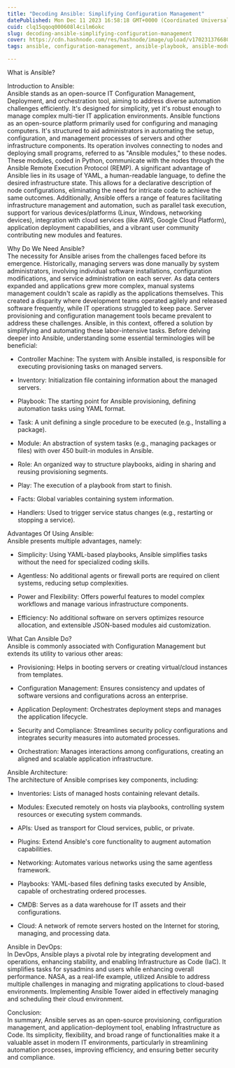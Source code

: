 ```yaml
---
title: "Decoding Ansible: Simplifying Configuration Management"
datePublished: Mon Dec 11 2023 16:58:18 GMT+0000 (Coordinated Universal Time)
cuid: clq15qqoq000608l4cilm6okc
slug: decoding-ansible-simplifying-configuration-management
cover: https://cdn.hashnode.com/res/hashnode/image/upload/v1702313766802/885a5161-bd7e-4f98-a17b-82d8e8d1d1a8.png
tags: ansible, configuration-management, ansible-playbook, ansible-module, ansible-builder, understanding-configuration-management-with-ansible, configurationmanagement, ansible-installation-playbooks-for-setting-up-website-in-remote-machine, playbooks, configuration-management-configuration-management-market-configuration-management-industry-configuration-management-market-size-configuration-management-market-share-configuration-management-market-trends

---
```


What is Ansible?

Introduction to Ansible:  
Ansible stands as an open-source IT Configuration Management, Deployment, and orchestration tool, aiming to address diverse automation challenges efficiently. It's designed for simplicity, yet it's robust enough to manage complex multi-tier IT application environments. Ansible functions as an open-source platform primarily used for configuring and managing computers. It's structured to aid administrators in automating the setup, configuration, and management processes of servers and other infrastructure components. Its operation involves connecting to nodes and deploying small programs, referred to as "Ansible modules," to these nodes. These modules, coded in Python, communicate with the nodes through the Ansible Remote Execution Protocol (REMP). A significant advantage of Ansible lies in its usage of YAML, a human-readable language, to define the desired infrastructure state. This allows for a declarative description of node configurations, eliminating the need for intricate code to achieve the same outcomes. Additionally, Ansible offers a range of features facilitating infrastructure management and automation, such as parallel task execution, support for various devices/platforms (Linux, Windows, networking devices), integration with cloud services (like AWS, Google Cloud Platform), application deployment capabilities, and a vibrant user community contributing new modules and features.

Why Do We Need Ansible?  
The necessity for Ansible arises from the challenges faced before its emergence. Historically, managing servers was done manually by system administrators, involving individual software installations, configuration modifications, and service administration on each server. As data centers expanded and applications grew more complex, manual systems management couldn't scale as rapidly as the applications themselves. This created a disparity where development teams operated agilely and released software frequently, while IT operations struggled to keep pace. Server provisioning and configuration management tools became prevalent to address these challenges. Ansible, in this context, offered a solution by simplifying and automating these labor-intensive tasks. Before delving deeper into Ansible, understanding some essential terminologies will be beneficial:

* Controller Machine: The system with Ansible installed, is responsible for executing provisioning tasks on managed servers.
    
* Inventory: Initialization file containing information about the managed servers.
    
* Playbook: The starting point for Ansible provisioning, defining automation tasks using YAML format.
    
* Task: A unit defining a single procedure to be executed (e.g., Installing a package).
    
* Module: An abstraction of system tasks (e.g., managing packages or files) with over 450 built-in modules in Ansible.
    
* Role: An organized way to structure playbooks, aiding in sharing and reusing provisioning segments.
    
* Play: The execution of a playbook from start to finish.
    
* Facts: Global variables containing system information.
    
* Handlers: Used to trigger service status changes (e.g., restarting or stopping a service).
    

Advantages Of Using Ansible:  
Ansible presents multiple advantages, namely:

* Simplicity: Using YAML-based playbooks, Ansible simplifies tasks without the need for specialized coding skills.
    
* Agentless: No additional agents or firewall ports are required on client systems, reducing setup complexities.
    
* Power and Flexibility: Offers powerful features to model complex workflows and manage various infrastructure components.
    
* Efficiency: No additional software on servers optimizes resource allocation, and extensible JSON-based modules aid customization.
    

What Can Ansible Do?  
Ansible is commonly associated with Configuration Management but extends its utility to various other areas:

* Provisioning: Helps in booting servers or creating virtual/cloud instances from templates.
    
* Configuration Management: Ensures consistency and updates of software versions and configurations across an enterprise.
    
* Application Deployment: Orchestrates deployment steps and manages the application lifecycle.
    
* Security and Compliance: Streamlines security policy configurations and integrates security measures into automated processes.
    
* Orchestration: Manages interactions among configurations, creating an aligned and scalable application infrastructure.
    

Ansible Architecture:  
The architecture of Ansible comprises key components, including:

* Inventories: Lists of managed hosts containing relevant details.
    
* Modules: Executed remotely on hosts via playbooks, controlling system resources or executing system commands.
    
* APIs: Used as transport for Cloud services, public, or private.
    
* Plugins: Extend Ansible's core functionality to augment automation capabilities.
    
* Networking: Automates various networks using the same agentless framework.
    
* Playbooks: YAML-based files defining tasks executed by Ansible, capable of orchestrating ordered processes.
    
* CMDB: Serves as a data warehouse for IT assets and their configurations.
    
* Cloud: A network of remote servers hosted on the Internet for storing, managing, and processing data.
    

Ansible in DevOps:  
In DevOps, Ansible plays a pivotal role by integrating development and operations, enhancing stability, and enabling Infrastructure as Code (IaC). It simplifies tasks for sysadmins and users while enhancing overall performance. NASA, as a real-life example, utilized Ansible to address multiple challenges in managing and migrating applications to cloud-based environments. Implementing Ansible Tower aided in effectively managing and scheduling their cloud environment.

Conclusion:  
In summary, Ansible serves as an open-source provisioning, configuration management, and application-deployment tool, enabling Infrastructure as Code. Its simplicity, flexibility, and broad range of functionalities make it a valuable asset in modern IT environments, particularly in streamlining automation processes, improving efficiency, and ensuring better security and compliance.